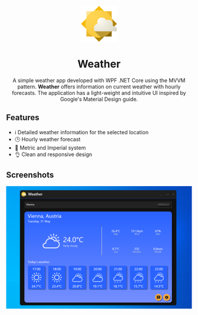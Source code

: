 <div align="center">
  <img src="https://github.com/FlorinChess/Weather/blob/master/Weather/Icons/weather.png" width="100" height="100" />
  <h1>Weather</h1>  
</div>

<div align="center">
  <p align="center">A simple weather app developed with WPF .NET Core using the MVVM pattern. <b>Weather</b> offers information on current weather with hourly forecasts. The application has a light-weight and intuitive UI inspired by Google's Material Design guide.</p>
</div>

## Features
- ℹ️ Detailed weather information for the selected location
- 🕒 Hourly weather forecast
- 📏 Metric and Imperial system
- 👌 Clean and responsive design

## Screenshots

![screenshot](https://github.com/FlorinChess/Weather/blob/master/screenshot.png)

